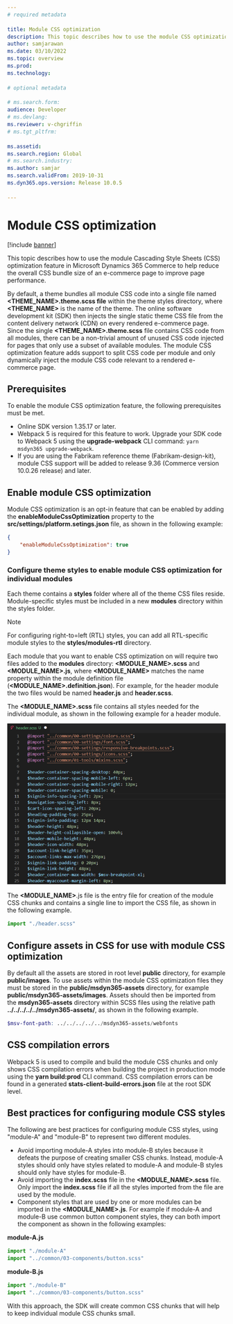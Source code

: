 ```yaml
---
# required metadata

title: Module CSS optimization
description: This topic describes how to use the module CSS optimization feature in Microsoft Dynamics 365 Commerce to help reduce the overall CSS bundle size of an e-commerce page to improve page performance.
author: samjarawan
ms.date: 03/10/2022
ms.topic: overview
ms.prod: 
ms.technology: 

# optional metadata

# ms.search.form: 
audience: Developer
# ms.devlang: 
ms.reviewer: v-chgriffin
# ms.tgt_pltfrm: 

ms.assetid: 
ms.search.region: Global
# ms.search.industry: 
ms.author: samjar
ms.search.validFrom: 2019-10-31
ms.dyn365.ops.version: Release 10.0.5

---
```

# Module CSS optimization

[!include [banner](../includes/banner.md)]

This topic describes how to use the module Cascading Style Sheets (CSS) optimization feature in Microsoft Dynamics 365 Commerce to help reduce the overall CSS bundle size of an e-commerce page to improve page performance.

By default, a theme bundles all module CSS code into a single file named **\<THEME_NAME\>.theme.scss file** within the theme styles directory, where **\<THEME_NAME\>** is the name of the theme. The online software development kit (SDK) then injects the single static theme CSS file from the content delivery network (CDN) on every rendered e-commerce page. Since the single **\<THEME_NAME\>.theme.scss** file contains CSS code from all modules, there can be a non-trivial amount of unused CSS code injected for pages that only use a subset of available modules. The module CSS optimization feature adds support to split CSS code per module and only dynamically inject the module CSS code relevant to a rendered e-commerce page.
 
## Prerequisites

To enable the module CSS optimization feature, the following prerequisites must be met.

- Online SDK version 1.35.17 or later.
- Webpack 5 is required for this feature to work. Upgrade your SDK code to Webpack 5 using the **upgrade-webpack** CLI command: ```yarn msdyn365 upgrade-webpack```.
- If you are using the Fabrikam reference theme (Fabrikam-design-kit), module CSS support will be added to release 9.36 (Commerce version 10.0.26 release) and later.
 
## Enable module CSS optimization

Module CSS optimization is an opt-in feature that can be enabled by adding the **enableModuleCssOptimization** property to the **src/settings/platform.setings.json** file, as shown in the following example:

```json
{
    "enableModuleCssOptimization": true
}
```

### Configure theme styles to enable module CSS optimization for individual modules
 
Each theme contains a **styles** folder where all of the theme CSS files reside. Module-specific styles must be included in a new **modules** directory within the styles folder.

> [!NOTE]
> For configuring right-to=left (RTL) styles, you can add all RTL-specific module styles to the **styles\/modules-rtl** directory.
 
Each module that you want to enable CSS optimization on will require two files added to the **modules** directory: **\<MODULE_NAME\>.scss** and **\<MODULE_NAME\>.js**, where **\<MODULE_NAME\>** matches the name property within the module definition file (**\<MODULE_NAME\>.definition.json**). For example, for the header module the two files would be named **header.js** and **header.scss**.
 
The **\<MODULE_NAME\>.scss** file contains all styles needed for the individual module, as shown in the following example for a header module.

![Example of a header.scss file](media/css-optimization-3.png)

The **\<MODULE_NAME\>**.js file is the entry file for creation of the module CSS chunks and contains a single line to import the CSS file, as shown in the following example.

```javascript
import "./header.scss"
```
 
## Configure assets in CSS for use with module CSS optimization
 
By default all the assets are stored in root level **public** directory, for example **public/images**. To use assets within the module CSS optimization files they must be stored in the **public/msdyn365-assets** directory, for example  **public/msdyn365-assets/images**. Assets should then be imported from the **msdyn365-assets** directory within SCSS files using the relative path **../../../../../msdyn365-assets/**, as shown in the following example.

```SCSS
$msv-font-path: ../../../../../msdyn365-assets/webfonts
```

## CSS compilation errors

Webpack 5 is used to compile and build the module CSS chunks and only shows CSS compilation errors when building the project in production mode using the **yarn build:prod** CLI command. CSS compilation errors can be found in a generated **stats-client-build-errors.json** file at the root SDK level.

## Best practices for configuring module CSS styles
 
The following are best practices for configuring module CSS styles, using "module-A" and "module-B" to represent two different modules.
 
- Avoid importing module-A styles into module-B styles because it defeats the purpose of creating smaller CSS chunks. Instead, module-A styles should only have styles related to module-A and module-B styles should only have styles for module-B.
- Avoid importing the **index.scss** file in the **\<MODULE_NAME\>.scss** file. Only import the **index.scss** file if all the styles imported from the file are used by the module.
- Component styles that are used by one or more modules can be imported in the **\<MODULE_NAME\>.js**. For example if module-A and module-B use common button component styles, they can both import the component as shown in the following examples:

**module-A.js**
```js
import "./module-A"
import "../common/03-components/button.scss"
```

**module-B.js**
```js
import "./module-B"
import "../common/03-components/button.scss"
``` 

With this approach, the SDK will create common CSS chunks that will help to keep individual module CSS chunks small.
 
